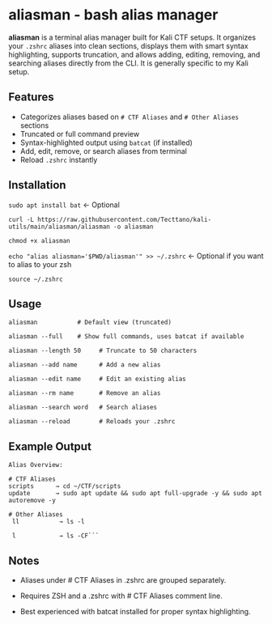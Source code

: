 # aliasman - bash alias manager

**aliasman** is a terminal alias manager built for Kali CTF setups. It organizes your `.zshrc` aliases into clean sections, displays them with smart syntax highlighting, supports truncation, and allows adding, editing, removing, and searching aliases directly from the CLI. It is generally specific to my Kali setup.

## Features
- Categorizes aliases based on `# CTF Aliases` and `# Other Aliases` sections
- Truncated or full command preview
- Syntax-highlighted output using `batcat` (if installed)
- Add, edit, remove, or search aliases from terminal
- Reload `.zshrc` instantly

## Installation
```sudo apt install bat``` <- Optional

```curl -L https://raw.githubusercontent.com/Tecttano/kali-utils/main/aliasman/aliasman -o aliasman```

```chmod +x aliasman```

```echo "alias aliasman='$PWD/aliasman'" >> ~/.zshrc``` <- Optional if you want to alias to your zsh

```source ~/.zshrc```

## Usage 
```aliasman           # Default view (truncated)```

```aliasman --full    # Show full commands, uses batcat if available```

```aliasman --length 50     # Truncate to 50 characters```

```aliasman --add name      # Add a new alias```

```aliasman --edit name     # Edit an existing alias```

```aliasman --rm name       # Remove an alias```

```aliasman --search word   # Search aliases```

```aliasman --reload        # Reloads your .zshrc```

## Example Output
```
Alias Overview:

# CTF Aliases
scripts      → cd ~/CTF/scripts
update       → sudo apt update && sudo apt full-upgrade -y && sudo apt autoremove -y

# Other Aliases
 ll           → ls -l
 
 l            → ls -CF```
```
## Notes
- Aliases under # CTF Aliases in .zshrc are grouped separately.

- Requires ZSH and a .zshrc with # CTF Aliases comment line.

- Best experienced with batcat installed for proper syntax highlighting.
